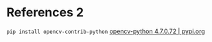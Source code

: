# References 2

`pip install opencv-contrib-python` [opencv-python 4.7.0.72 | pypi.org](https://pypi.org/project/opencv-python/)
